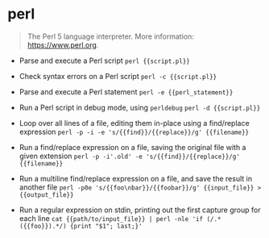 # perl
> The Perl 5 language interpreter.
> More information: <https://www.perl.org>.

- Parse and execute a Perl script
`perl {{script.pl}}`

- Check syntax errors on a Perl script
`perl -c {{script.pl}}`

- Parse and execute a Perl statement
`perl -e {{perl_statement}}`

- Run a Perl script in debug mode, using `perldebug`
`perl -d {{script.pl}}`

- Loop over all lines of a file, editing them in-place using a find/replace expression
`perl -p -i -e 's/{{find}}/{{replace}}/g' {{filename}}`

- Run a find/replace expression on a file, saving the original file with a given extension
`perl -p -i'.old' -e 's/{{find}}/{{replace}}/g' {{filename}}`

- Run a multiline find/replace expression on a file, and save the result in another file
`perl -p0e 's/{{foo\nbar}}/{{foobar}}/g' {{input_file}} > {{output_file}}`

- Run a regular expression on stdin, printing out the first capture group for each line
`cat {{path/to/input_file}} | perl -nle 'if (/.*({{foo}}).*/) {print "$1"; last;}'`
